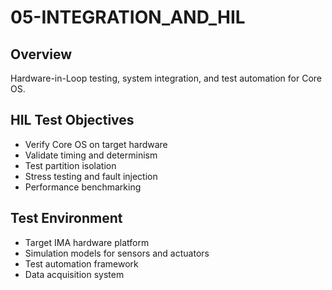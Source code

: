 # 05-INTEGRATION_AND_HIL

## Overview
Hardware-in-Loop testing, system integration, and test automation for Core OS.

## HIL Test Objectives
- Verify Core OS on target hardware
- Validate timing and determinism
- Test partition isolation
- Stress testing and fault injection
- Performance benchmarking

## Test Environment
- Target IMA hardware platform
- Simulation models for sensors and actuators
- Test automation framework
- Data acquisition system
